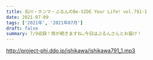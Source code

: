 ```yaml
---
title: 石川・ホンマ・ぶるんのBe-SIDE Your Life! vol.791-1
date: 2021-07-09
tags: ['2021年', '2021年07月']
draft: false
summary: 7/9収録！雨が続きますね…今日はぶるんさんとお届け！
---
```


http://project-phi.ddo.jp/ishikawa/ishikawa791_1.mp3
